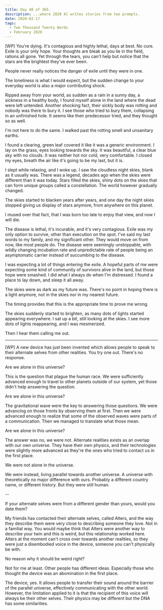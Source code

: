 ```yaml
---
title: Day 48 of 365.
description: ...where 2020 Al writes stories from two prompts.
date: 2020-02-17
tags:
  - Two Thousand Twenty Words
  - February 2020
---
```


[WP] You're dying. It's contagious and highly lethal, days at best. No cure. Exile is your only hope. Your thoughts are bleak as you lie in the field, rations all gone. Yet through the tears, you can't help but notice that the stars are the brightest they've ever been.

People never really notices the danger of exile until they were in one.

The loneliness is what I would expect, but the sudden change to your everyday world is also a major contributing shock.

Ripped away from your world, as sudden as a rain in a sunny day, a sickness in a healthy body, I found myself alone in the land where the dead were left untended. Another shocking fact, their sickly body was rotting and nobody was there to bury it. I see those who tried to bury them, collapsing in an unfinished hole. It seems like their predecessor tried, and they thought so as well.

I'm not here to do the same. I walked past the rotting smell and unsanitary earths.

I found a clearing, green leaf covered it like it was a generic environment. I lay on the grass, eyes looking towards the sky. It was beautiful, a clear blue sky with no clouds. It was neither hot nor cold, very comfortable. I closed my eyes, breath the air like it's going to be my last, but it is.

I slept while relaxing, and I woke up. I saw the cloudless night skies, blank as it usually was. There was a legend, decades ago when the skies were different than it was today. Stars filled the skies, shiny dots on the skies that can form unique groups called a constellation. The world however gradually changed. 

The skies started to blacken years after years, and one day the night skies stopped giving us display of stars anymore, from anywhere on this planet.

I mused over that fact, that I was born too late to enjoy that view, and now I will die.

The disease is lethal, it's incurable, and it's very contagious. Exile was my only option to survive, other than execution on the spot. I've said my last words to my family, and my significant other. They would move on from now, like most people do. The disease were seemingly unstoppable, with wildly changing incubation rate and unpredictable rate of people being an asymptomatic carrier instead of succumbing to the disease.

I was expecting a lot of things entering the exile. A hopeful parts of me were expecting some kind of community of survivors alive in the land, but those hope were smashed. I did what I always do when I'm distressed. I found a place to lay down, and sleep it all away.

The skies were as dark as my future was. There's no point in hoping there is a light anymore, not in the skies nor in my nearest future.

The timing provides that this is the appropriate time to prove me wrong.

The skies suddenly started to brighten, as many dots of lights started appearing everywhere. I sat up a bit, still looking at the skies. I see more dots of lights reappearing, and I was mesmerized.

Then I hear them calling me out.

------

[WP] A new device has just been invented which allows people to speak to their alternate selves from other realities. You try one out. There's no response.

Are we alone in this universe?

This is the question that plague the human race. We were sufficiently advanced enough to travel to other planets outside of our system, yet those didn't help answering the question.

Are we alone in this universe?

The gravitational wave were the key to answering those questions. We were advancing on those fronts by observing them at first. Then we were advanced enough to realize that some of the observed waves were parts of a communication. Then we managed to translate what those mean.

Are we alone in this universe?

The answer was no, we were not. Alternate realities exists as an overlap with our own universe. They have their own physics, and their technologies were slightly more advanced as they're the ones who tried to contact us in the first place.

We were not alone in the universe.

We were instead, living parallel towards another universe. A universe with theoretically no major difference with ours. Probably a different country name, or different history. But they were still human. 

--

If your alternate selves were from a different gender than yours, would you date them?

My friends has contacted their alternate selves, called Alters, and the way they describe them were very close to describing someone they love. Not in a familial way. You would maybe think that Alters were another way to describe your twin and this is weird, but this relationship worked here. Alters at the moment can't cross over towards another realities, so they were just a disembodied voice in the device, someone you can't physically be with.

No reason why it should be weird right?

Not for me at least. Other people has different ideas. Especially those who thought the device was an abomination in the first place.

The device, yes. It allows people to transfer their sound around the barrier of the parallel universe, effectively communicating with the other world. However, the limitation applied to it is that the recipient of this voice will always be their other selves. Their physics may be different but the DNA has some similarities.


